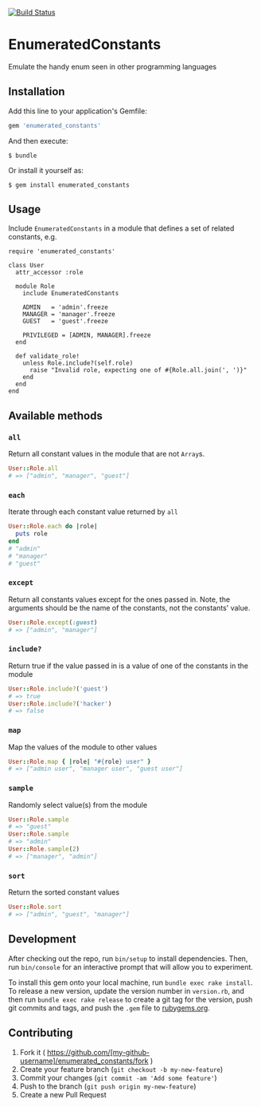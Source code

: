 [![Build Status](https://travis-ci.org/apartmentlist/enumerated_constants.svg?branch=master)](https://travis-ci.org/apartmentlist/enumerated_constants)

# EnumeratedConstants

Emulate the handy enum seen in other programming languages

## Installation

Add this line to your application's Gemfile:

```ruby
gem 'enumerated_constants'
```

And then execute:

    $ bundle

Or install it yourself as:

    $ gem install enumerated_constants

## Usage

Include `EnumeratedConstants` in a module that defines a set of related constants, e.g.

```
require 'enumerated_constants'

class User
  attr_accessor :role

  module Role
    include EnumeratedConstants

    ADMIN   = 'admin'.freeze
    MANAGER = 'manager'.freeze
    GUEST   = 'guest'.freeze

    PRIVILEGED = [ADMIN, MANAGER].freeze
  end

  def validate_role!
    unless Role.include?(self.role)
      raise "Invalid role, expecting one of #{Role.all.join(', ')}"
    end
  end
end
```

## Available methods

### `all`
Return all constant values in the module that are not `Array`s.

```ruby
User::Role.all
# => ["admin", "manager", "guest"]
```

### `each`
Iterate through each constant value returned by `all`

```ruby
User::Role.each do |role|
  puts role
end
# "admin"
# "manager"
# "guest"
```

### `except`
Return all constants values except for the ones passed in. Note, the arguments should be
the name of the constants, not the constants' value.

```ruby
User::Role.except(:guest)
# => ["admin", "manager"]
```

### `include?`
Return true if the value passed in is a value of one of the constants in the module

```ruby
User::Role.include?('guest')
# => true
User::Role.include?('hacker')
# => false
```

### `map`
Map the values of the module to other values

```ruby
User::Role.map { |role| "#{role} user" }
# => ["admin user", "manager user", "guest user"]
```

### `sample`
Randomly select value(s) from the module

```ruby
User::Role.sample
# => "guest"
User::Role.sample
# => "admin"
User::Role.sample(2)
# => ["manager", "admin"]
```

### `sort`
Return the sorted constant values

```ruby
User::Role.sort
# => ["admin", "guest", "manager"]
```

## Development

After checking out the repo, run `bin/setup` to install dependencies. Then, run `bin/console` for an interactive prompt that will allow you to experiment.

To install this gem onto your local machine, run `bundle exec rake install`. To release a new version, update the version number in `version.rb`, and then run `bundle exec rake release` to create a git tag for the version, push git commits and tags, and push the `.gem` file to [rubygems.org](https://rubygems.org).

## Contributing

1. Fork it ( https://github.com/[my-github-username]/enumerated_constants/fork )
2. Create your feature branch (`git checkout -b my-new-feature`)
3. Commit your changes (`git commit -am 'Add some feature'`)
4. Push to the branch (`git push origin my-new-feature`)
5. Create a new Pull Request
